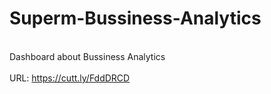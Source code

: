 # Superm-Bussiness-Analytics
<br>Dashboard about Bussiness Analytics</br>
<br>URL: https://cutt.ly/FddDRCD </br>
